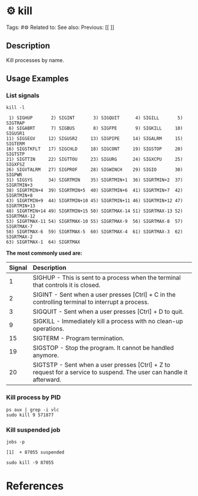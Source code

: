 # ⚙️ kill

Tags: #⚙️ 
Related to: 
See also: 
Previous: [[ ]]

## Description

Kill processes by name.

## Usage Examples

### List signals

	kill -l

```text
 1) SIGHUP       2) SIGINT       3) SIGQUIT      4) SIGILL       5) SIGTRAP
 6) SIGABRT      7) SIGBUS       8) SIGFPE       9) SIGKILL     10) SIGUSR1
11) SIGSEGV     12) SIGUSR2     13) SIGPIPE     14) SIGALRM     15) SIGTERM
16) SIGSTKFLT   17) SIGCHLD     18) SIGCONT     19) SIGSTOP     20) SIGTSTP
21) SIGTTIN     22) SIGTTOU     23) SIGURG      24) SIGXCPU     25) SIGXFSZ
26) SIGVTALRM   27) SIGPROF     28) SIGWINCH    29) SIGIO       30) SIGPWR
31) SIGSYS      34) SIGRTMIN    35) SIGRTMIN+1  36) SIGRTMIN+2  37) SIGRTMIN+3
38) SIGRTMIN+4  39) SIGRTMIN+5  40) SIGRTMIN+6  41) SIGRTMIN+7  42) SIGRTMIN+8
43) SIGRTMIN+9  44) SIGRTMIN+10 45) SIGRTMIN+11 46) SIGRTMIN+12 47) SIGRTMIN+13
48) SIGRTMIN+14 49) SIGRTMIN+15 50) SIGRTMAX-14 51) SIGRTMAX-13 52) SIGRTMAX-12
53) SIGRTMAX-11 54) SIGRTMAX-10 55) SIGRTMAX-9  56) SIGRTMAX-8  57) SIGRTMAX-7
58) SIGRTMAX-6  59) SIGRTMAX-5  60) SIGRTMAX-4  61) SIGRTMAX-3  62) SIGRTMAX-2
63) SIGRTMAX-1  64) SIGRTMAX
```

 **The most commonly used are:**

|Signal|Description|
|:----|:----|
|1|SIGHUP - This is sent to a process when the terminal that controls it is closed.|
|2|SIGINT - Sent when a user presses [Ctrl] + C in the controlling terminal to interrupt a process.|
|3|SIGQUIT - Sent when a user presses [Ctrl] + D to quit.|
|9|SIGKILL - Immediately kill a process with no clean-up operations.|
|15|SIGTERM - Program termination.|
|19|SIGSTOP - Stop the program. It cannot be handled anymore.|
|20|SIGTSTP - Sent when a user presses [Ctrl] + Z to request for a service to suspend. The user can handle it afterward.|

### Kill process by PID

	ps aux | grep -i vlc
	sudo kill 9 571877

### Kill suspended job

	jobs -p

```text
[1]  + 87055 suspended
```

	sudo kill -9 87055

# References
